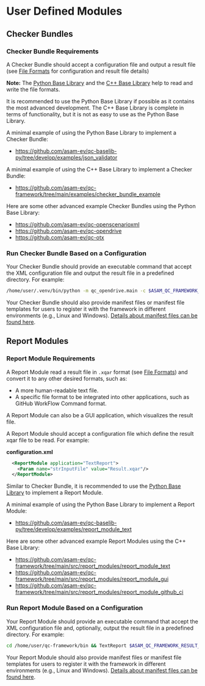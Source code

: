 <!---
Copyright 2023 CARIAD SE.
Copyright 2024 ASAM e.V.
 
This Source Code Form is subject to the terms of the Mozilla
Public License, v. 2.0. If a copy of the MPL was not distributed
with this file, You can obtain one at https://mozilla.org/MPL/2.0/.
-->

# User Defined Modules

## Checker Bundles

### Checker Bundle Requirements

A Checker Bundle should accept a configuration file and output a result file (see [File Formats](file_formats.md) for configuration and result file details)

**Note:** The [Python Base Library](https://github.com/asam-ev/qc-baselib-py) and the [C++ Base Library](cpp_base_library.md) help to read and write the file formats. 

It is recommended to use the Python Base Library if possible as it contains the most advanced development. The C++ Base Library is complete in terms of functionality, but it is not as easy to use as the Python Base Library.

A minimal example of using the Python Base Library to implement a Checker Bundle:
* https://github.com/asam-ev/qc-baselib-py/tree/develop/examples/json_validator

A minimal example of using the C++ Base Library to implement a Checker Bundle:
* https://github.com/asam-ev/qc-framework/tree/main/examples/checker_bundle_example

Here are some other advanced example Checker Bundles using the Python Base Library:
* https://github.com/asam-ev/qc-openscenarioxml
* https://github.com/asam-ev/qc-opendrive
* https://github.com/asam-ev/qc-otx

### Run Checker Bundle Based on a Configuration

Your Checker Bundle should provide an executable command that accept the XML configuration file and output the result file in a predefined directory. For example:

```bash
/home/user/.venv/bin/python -m qc_opendrive.main -c $ASAM_QC_FRAMEWORK_CONFIG_FILE -o $ASAM_QC_FRAMEWORK_OUTPUT_DIR
```

Your Checker Bundle should also provide manifest files or manifest file templates for users to register it with the framework in different environments (e.g., Linux and Windows). [Details about manifest files can be found here](manifest_file.md).

## Report Modules

### Report Module Requirements

A Report Module read a result file in `.xqar` format (see [File Formats](file_formats.md)) and convert it to any other desired formats, such as:
* A more human-readable text file.
* A specific file format to be integrated into other applications, such as GitHub WorkFlow Command format.

A Report Module can also be a GUI application, which visualizes the result file.

A Report Module should accept a configuration file which define the result xqar file to be read. For example:

**configuration.xml**
```xml
  <ReportModule application="TextReport">
    <Param name="strInputFile" value="Result.xqar"/>
  </ReportModule>
```

Similar to Checker Bundle, it is recommended to use the [Python Base Library](https://github.com/asam-ev/qc-baselib-py) to implement a Report Module.

A minimal example of using the Python Base Library to implement a Report Module:
* https://github.com/asam-ev/qc-baselib-py/tree/develop/examples/report_module_text

Here are some other advanced example Report Modules using the C++ Base Library:
* https://github.com/asam-ev/qc-framework/tree/main/src/report_modules/report_module_text
* https://github.com/asam-ev/qc-framework/tree/main/src/report_modules/report_module_gui
* https://github.com/asam-ev/qc-framework/tree/main/src/report_modules/report_module_github_ci

### Run Report Module Based on a Configuration

Your Report Module should provide an executable command that accept the XML configuration file and, optionally, output the result file in a predefined directory. For example:

```bash
cd /home/user/qc-framework/bin && TextReport $ASAM_QC_FRAMEWORK_RESULT_FILE $ASAM_QC_FRAMEWORK_OUTPUT_DIR
```

Your Report Module should also provide manifest files or manifest file templates for users to register it with the framework in different environments (e.g., Linux and Windows). [Details about manifest files can be found here](manifest_file.md).
